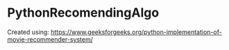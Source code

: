 # PythonRecomendingAlgo
Created using:
https://www.geeksforgeeks.org/python-implementation-of-movie-recommender-system/
